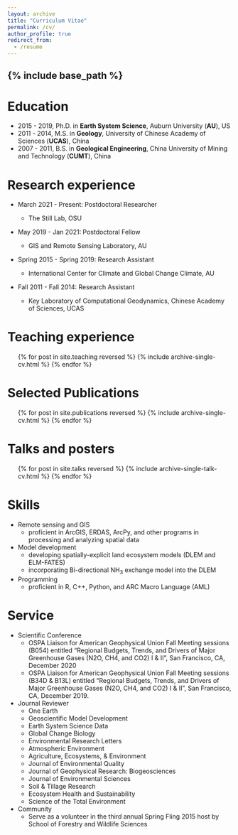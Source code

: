 ```yaml
---
layout: archive
title: "Curriculum Vitae"
permalink: /cv/
author_profile: true
redirect_from:
  - /resume
---
```


{% include base_path %}
---
# Education
* 2015 - 2019, Ph.D. in **Earth System Science**, Auburn University (**AU**), US
* 2011 - 2014, M.S. in **Geology**, University of Chinese Academy of Sciences (**UCAS**), China
* 2007 - 2011, B.S. in **Geological Engineering**, China University of Mining and Technology (**CUMT**), China

# Research experience
* March 2021 - Present: Postdoctoral Researcher
  * The Still Lab, OSU

* May 2019 - Jan 2021: Postdoctoral Fellow
  * GIS and Remote Sensing Laboratory, AU
  
* Spring 2015 - Spring 2019: Research Assistant
  * International Center for Climate and Global Change Climate, AU

* Fall 2011 - Fall 2014: Research Assistant
  * Key Laboratory of Computational Geodynamics, Chinese Academy of Sciences, UCAS
  
# Teaching experience
  <ul>{% for post in site.teaching reversed %}
    {% include archive-single-cv.html %}
  {% endfor %}</ul>

# Selected Publications
  <ol>{% for post in site.publications reversed %}
    {% include archive-single-cv.html %}
  {% endfor %}</ol>
  
# Talks and posters
  <ol>{% for post in site.talks reversed %}
    {% include archive-single-talk-cv.html %}
  {% endfor %}</ol>

# Skills
* Remote sensing and GIS
  * proficient in ArcGIS, ERDAS, ArcPy, and other programs in processing and analyzing spatial data
* Model development
  * developing spatially-explicit land ecosystem models (DLEM and ELM-FATES)
  * incorporating Bi-directional NH<sub>3</sub> exchange model into the DLEM
* Programming
  * proficient in R, C++, Python, and ARC Macro Language (AML)
  
# Service
* Scientific Conference
  * OSPA Liaison for American Geophysical Union Fall Meeting sessions (B054) entitled “Regional Budgets, Trends, and Drivers of Major Greenhouse Gases (N2O, CH4, and CO2) I & II”, San Francisco, CA, December 2020
  * OSPA Liaison for American Geophysical Union Fall Meeting sessions (B34D & B13L) entitled “Regional Budgets, Trends, and Drivers of Major Greenhouse Gases (N2O, CH4, and CO2) I & II”, San Francisco, CA, December 2019.  
* Journal Reviewer
  * One Earth
  * Geoscientific Model Development
  * Earth System Science Data
  * Global Change Biology
  * Environmental Research Letters
  * Atmospheric Environment
  * Agriculture, Ecosystems, & Environment
  * Journal of Environmental Quality
  * Journal of Geophysical Research: Biogeosciences
  * Journal of Environmental Sciences
  * Soil & Tillage Research
  * Ecosystem Health and Sustainability
  * Science of the Total Environment
* Community
  * Serve as a volunteer in the third annual Spring Fling 2015 host by School of Forestry and Wildlife Sciences
